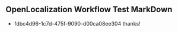 ## OpenLocalization Workflow Test MarkDown
* fdbc4d96-1c7d-475f-9090-d00ca08ee304 thanks!

<!--HONumber=Aug16_HO5-->


